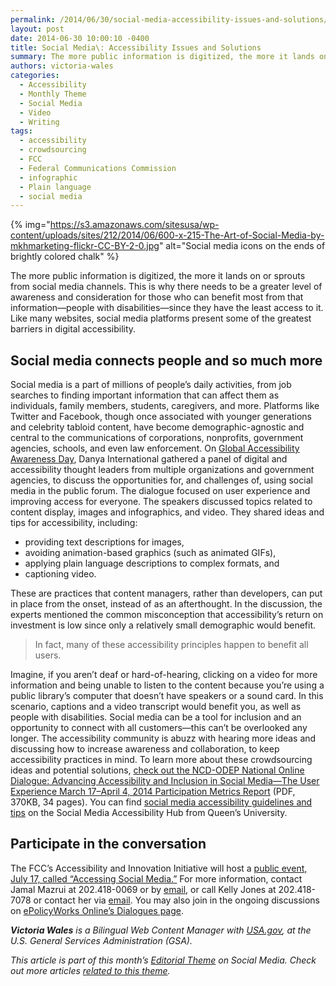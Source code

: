 ```yaml
---
permalink: /2014/06/30/social-media-accessibility-issues-and-solutions/
layout: post
date: 2014-06-30 10:00:10 -0400
title: Social Media\: Accessibility Issues and Solutions
summary: The more public information is digitized, the more it lands on or sprouts from social media channels. This is why there needs to be a greater level of awareness and consideration for those who can benefit most from that information&mdash;people with disabilities&mdash;since they have the least access to it. Like many websites, social media platforms
authors: victoria-wales
categories:
  - Accessibility
  - Monthly Theme
  - Social Media
  - Video
  - Writing
tags:
  - accessibility
  - crowdsourcing
  - FCC
  - Federal Communications Commission
  - infographic
  - Plain language
  - social media
---
```


{% img="https://s3.amazonaws.com/sitesusa/wp-content/uploads/sites/212/2014/06/600-x-215-The-Art-of-Social-Media-by-mkhmarketing-flickr-CC-BY-2-0.jpg" alt="Social media icons on the ends of brightly colored chalk" %} 

The more public information is digitized, the more it lands on or sprouts from social media channels. This is why there needs to be a greater level of awareness and consideration for those who can benefit most from that information—people with disabilities—since they have the least access to it. Like many websites, social media platforms present some of the greatest barriers in digital accessibility.

## Social media connects people and so much more

Social media is a part of millions of people’s daily activities, from job searches to finding important information that can affect them as individuals, family members, students, caregivers, and more. Platforms like Twitter and Facebook, though once associated with younger generations and celebrity tabloid content, have become demographic-agnostic and central to the communications of corporations, nonprofits, government agencies, schools, and even law enforcement. On [Global Accessibility Awareness Day](http://globalaccessibilityawarenessday.org/gaad.html), Danya International gathered a panel of digital and accessibility thought leaders from multiple organizations and government agencies, to discuss the opportunities for, and challenges of, using social media in the public forum. The dialogue focused on user experience and improving access for everyone. The speakers discussed topics related to content display, images and infographics, and video. They shared ideas and tips for accessibility, including:

  * providing text descriptions for images,
  * avoiding animation-based graphics (such as animated GIFs),
  * applying plain language descriptions to complex formats, and
  * captioning video.

These are practices that content managers, rather than developers, can put in place from the onset, instead of as an afterthought. In the discussion, the experts mentioned the common misconception that accessibility’s return on investment is low since only a relatively small demographic would benefit.

> In fact, many of these accessibility principles happen to benefit all users.

Imagine, if you aren’t deaf or hard-of-hearing, clicking on a video for more information and being unable to listen to the content because you’re using a public library’s computer that doesn’t have speakers or a sound card. In this scenario, captions and a video transcript would benefit you, as well as people with disabilities. Social media can be a tool for inclusion and an opportunity to connect with all customers—this can’t be overlooked any longer. The accessibility community is abuzz with hearing more ideas and discussing how to increase awareness and collaboration, to keep accessibility practices in mind. To learn more about these crowdsourcing ideas and potential solutions, [check out the NCD-ODEP National Online Dialogue: Advancing Accessibility and Inclusion in Social Media—The User Experience March 17–April 4, 2014 Participation Metrics Report](https://s3.amazonaws.com/sitesusa/wp-content/uploads/sites/212/2014/06/NCD-ODEP-Online-Dialogue-Participation-Metrics-Report.pdf) (PDF, 370KB, 34 pages). You can find [social media accessibility guidelines and tips](http://queensu.ca/accessibility/how-info/social-media-accessibility) on the Social Media Accessibility Hub from Queen’s University.

## Participate in the conversation

The FCC’s Accessibility and Innovation Initiative will host a [public event, July 17, called “Accessing Social Media.&#8221;](http://www.fcc.gov/events/accessing-social-media) For more information, contact Jamal Mazrui at 202.418-0069 or by [email](mailto:jamal.mazrui@fcc.gov), or call Kelly Jones at 202.418-7078 or contact her via [email](mailto:kelly.jones@fcc.gov). You may also join in the ongoing discussions on [ePolicyWorks Online’s Dialogues page](https://www.epolicyworks.org/epw/dialogues/).

_**Victoria Wales** is a Bilingual Web Content Manager with [USA.gov](http://www.usa.gov/), at the U.S. General Services Administration (GSA)._

_This article is part of this month&#8217;s [Editorial Theme](https://www.WHATEVER/join-digitalgov/#guidelines) on Social Media. Check out more articles [related to this theme](https://www.WHATEVER/recent-monthly-themes/ "Recent Monthly Themes")._